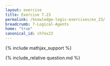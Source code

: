 ```yaml
---
layout: exercise
title: Exercise 7.23
permalink: /knowledge-logic-exercises/ex_23/
breadcrumb: 7-Logical-Agents
home: "true"
canonical_id: ch7ex23
---
```


{% include mathjax_support %}


<div id="hiddden">{% include_relative question.md %}</div>